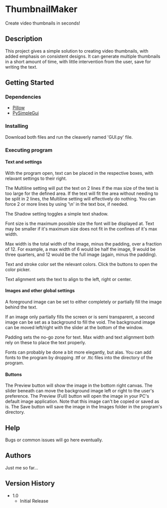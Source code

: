 # ThumbnailMaker

Create video thumbnails in seconds!

## Description

This project gives a simple solution to creating video thumbnails, with added emphasis on consistent designs. It can generate multiple thumbnails in a short amount of time, with little intervention from the user, save for writing the text. 

## Getting Started

### Dependencies

* [Pillow](https://pypi.org/project/Pillow/)
* [PySimpleGui](https://pypi.org/project/PySimpleGUI/)

### Installing

Download both files and run the cleaverly named 'GUI.py' file.

### Executing program

#### Text and settings
With the program open, text can be placed in the respective boxes, with relavant settings to their right. 

The Multiline setting will put the text on 2 lines if the max size of the text is too large for the defined area. If the text will fit the area without needing to be split in 2 lines, the Multiline setting will effectively do nothing. You can force 2 or more lines by using '\n' in the text box, if needed.

The Shadow setting toggles a simple text shadow.

Font size is the maximum possible size the font will be displayed at. Text may be smaller if it's maximum size does not fit in the confines of it's max width.

Max width is the total width of the image, minus the padding, over a fraction of 12. For example, a max width of 6 would be half the image, 9 would be three quarters, and 12 would be the full image (again, minus the padding).

Text and stroke color set the relevant colors. Click the buttons to open the color picker.

Text alignment sets the text to align to the left, right or center.

#### Images and other global settings
A foreground image can be set to either completely or partially fill the image behind the text. 

If an image only partially fills the screen or is semi transparent, a second image can be set as a background to fill the void. The background image can be moved left/right with the slider at the bottom of the window.

Padding sets the no-go zone for text. Max width and text alignment both rely on these to place the text properly.

Fonts can probably be done a bit more elegantly, but alas. You can add fonts to the program by dropping .ttf or .ttc files into the directory of the program.

#### Buttons
The Preview button will show the image in the bottom right canvas. The slider beneath can move the background image left or right to the user's preference. 
The Preview (Full) button will open the image in your PC's default image application. Note that this image can't be copied or saved as is. 
The Save button will save the image in the Images folder in the program's directory.


## Help

Bugs or common issues will go here eventually.

## Authors

Just me so far...

## Version History
* 1.0
    * Initial Release
